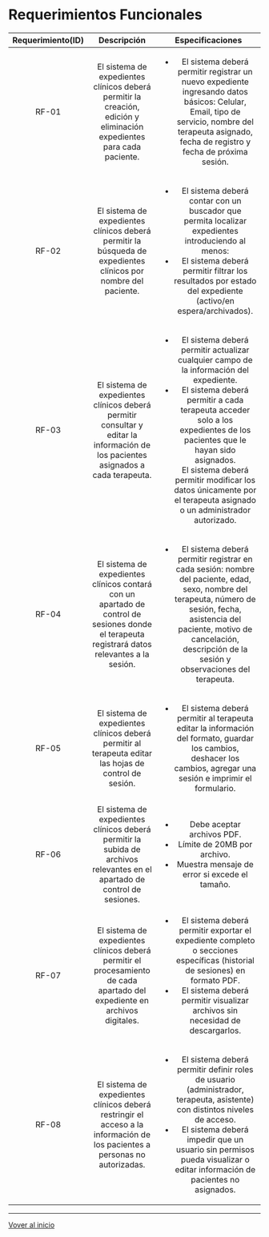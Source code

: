 # Requerimientos Funcionales
| Requerimiento(ID) | Descripción |Especificaciones|
|:-----------------:|:------------:|:---------------:|
|RF-01| El sistema de expedientes clínicos deberá permitir la creación, edición y eliminación expedientes para cada paciente.| <ul><li>El sistema deberá permitir registrar un nuevo expediente ingresando datos básicos: Celular, Email, tipo de servicio, nombre del terapeuta asignado, fecha de registro y fecha de próxima sesión.
|RF-02| El sistema de expedientes clínicos deberá permitir la búsqueda de expedientes clínicos por nombre del paciente.|<ul><li>El sistema deberá contar con un buscador que permita localizar expedientes introduciendo al menos: </li><li>El sistema deberá permitir filtrar los resultados por estado del expediente (activo/en espera/archivados).
|RF-03|El sistema de expedientes clínicos deberá permitir consultar y editar la información de los pacientes asignados a cada terapeuta.|<ul><li>El sistema deberá permitir actualizar cualquier campo de la información del expediente.</li><li>El sistema deberá permitir a cada terapeuta acceder solo a los expedientes de los pacientes que le hayan sido asignados.</li>El sistema deberá permitir modificar los datos únicamente por el terapeuta asignado o un administrador autorizado.|
|RF-04|El sistema de expedientes clínicos contará con un apartado de control de sesiones donde el terapeuta registrará datos relevantes a la sesión.|<ul><li>El sistema deberá permitir registrar en cada sesión: nombre del paciente, edad, sexo, nombre del terapeuta, número de sesión, fecha, asistencia del paciente, motivo de cancelación, descripción de la sesión y observaciones del terapeuta.|
|RF-05|El sistema de expedientes clínicos deberá permitir al terapeuta editar las hojas de control de sesión.|<ul><li>El sistema deberá permitir al terapeuta editar la información del formato, guardar los cambios, deshacer los cambios, agregar una sesión e imprimir el formulario.
|RF-06|El sistema de expedientes clínicos deberá permitir la subida de archivos relevantes en el apartado de control de sesiones.|<ul><li> Debe aceptar archivos PDF.</li><li>Límite de 20MB por archivo.</li><li>Muestra mensaje de error si excede el tamaño.
|RF-07|El sistema de expedientes clínicos deberá permitir el procesamiento de cada apartado del expediente en archivos digitales. |<ul><li>El sistema deberá permitir exportar el expediente completo o secciones específicas (historial de sesiones) en formato PDF.</li><li>El sistema deberá permitir visualizar archivos sin necesidad de descargarlos.|
|RF-08|El sistema de expedientes clínicos deberá restringir el acceso a la información de los pacientes a personas no autorizadas.|<ul><li>El sistema deberá permitir definir roles de usuario (administrador, terapeuta, asistente) con distintos niveles de acceso.</li><li>El sistema deberá impedir que un usuario sin permisos pueda visualizar o editar información de pacientes no asignados.

---
[Vover al inicio](../README.md)
